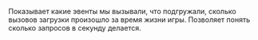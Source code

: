 Показывает какие эвенты мы вызывали, что подгружали, сколько вызовов загрузки произошло за время жизни игры. Позволяет понять сколько запросов в секунду делается.